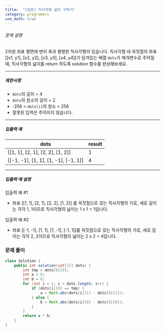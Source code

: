 ```yaml
---
title:  "[입문] 직사각형 넓이 구하기"
category: programers
use_math: true
---
```




###### 문제 설명

2차원 좌표 평면에 변이 축과 평행한 직사각형이 있습니다. 직사각형 네 꼭짓점의 좌표 [[x1, y1], [x2, y2], [x3, y3], [x4, y4]]가 담겨있는 배열 `dots`가 매개변수로 주어질 때, 직사각형의 넓이를 return 하도록 solution 함수를 완성해보세요.

------

##### 제한사항

- `dots`의 길이 = 4
- `dots`의 원소의 길이 = 2
- -256 < `dots[i]`의 원소 < 256
- 잘못된 입력은 주어지지 않습니다.

------

##### 입출력 예

| dots                                 | result |
| ------------------------------------ | ------ |
| [[1, 1], [2, 1], [2, 2], [1, 2]]     | 1      |
| [[-1, -1], [1, 1], [1, -1], [-1, 1]] | 4      |

------

##### 입출력 예 설명

입출력 예 #1

- 좌표 [[1, 1], [2, 1], [2, 2], [1, 2]] 를 꼭짓점으로 갖는 직사각형의 가로, 세로 길이는 각각 1, 1이므로 직사각형의 넓이는 1 x 1 = 1입니다.

입출력 예 #2

- 좌표 [[-1, -1], [1, 1], [1, -1], [-1, 1]]를 꼭짓점으로 갖는 직사각형의 가로, 세로 길이는 각각 2, 2이므로 직사각형의 넓이는 2 x 2 = 4입니다.



### 문제 풀이 

```java
class Solution {
    public int solution(int[][] dots) {
        int tmp = dots[0][0];
        int a = 0;
        int b = 0;
        for (int i = 1; i < dots.length; i++) {
            if (dots[i][0] == tmp) {
                a = Math.abs(dots[i][1] - dots[0][1]);
            } else {
                b = Math.abs(dots[i][0] - dots[0][0]);
            }
        }
        return a * b;
    }
}
```





